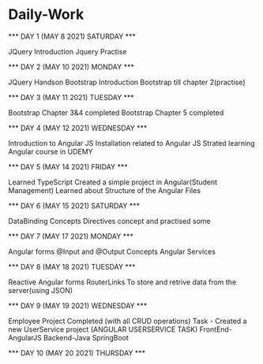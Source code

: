 # Daily-Work

*** DAY 1 (MAY 8 2021) SATURDAY ***

JQuery Introduction
Jquery Practise 

*** DAY 2 (MAY 10 2021) MONDAY ***

JQuery Handson
Bootstrap Introduction
Bootstrap till chapter 2(practise)

*** DAY 3 (MAY 11 2021) TUESDAY ***

Bootstrap Chapter 3&4 completed
Bootstrap Chapter 5 completed

*** DAY 4 (MAY 12 2021) WEDNESDAY ***

Introduction to Angular JS
Installation related to Angular JS
Strated learning Angular course in UDEMY

*** DAY 5 (MAY 14 2021) FRIDAY ***

Learned TypeScript
Created a simple project in Angular(Student Management)
Learned about Structure of the Angular Files

*** DAY 6 (MAY 15 2021) SATURDAY ***

DataBinding Concepts
Directives concept and practised some

*** DAY 7 (MAY 17 2021) MONDAY ***

Angular forms
@Input and @Output Concepts 
Angular Services

*** DAY 8 (MAY 18 2021) TUESDAY ***

Reactive Angular forms
RouterLinks
To store and retrive data from the server(using JSON)

*** DAY 9 (MAY 19 2021) WEDNESDAY ***

Employee Project Completed (with all CRUD operations)
Task - Created a new UserService project (ANGULAR USERSERVICE TASK)
FrontEnd-AngularJS
Backend-Java SpringBoot

*** DAY 10 (MAY 20 2021) THURSDAY ***




